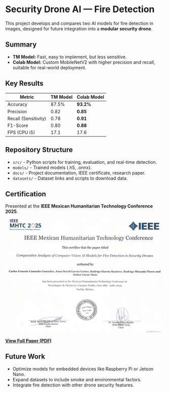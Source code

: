 # Security Drone AI — Fire Detection

This project develops and compares two AI models for fire detection in images, 
designed for future integration into a **modular security drone**.

## Summary
- **TM Model:** Fast, easy to implement, but less sensitive.
- **Colab Model:** Custom MobileNetV2 with higher precision and recall, suitable for real-world deployment.

## Key Results
| Metric | TM Model | Colab Model |
|---------|----------|-------------|
| Accuracy | 87.5% | **93.2%** |
| Precision | 0.82 | **0.85** |
| Recall (Sensitivity) | 0.78 | **0.91** |
| F1-Score | 0.80 | **0.88** |
| FPS (CPU i5) | 17.1 | 17.6 |

## Repository Structure
- `src/` - Python scripts for training, evaluation, and real-time detection.
- `models/` - Trained models (.h5, .onnx).
- `docs/` - Project documentation, IEEE certificate, research paper.
- `datasets/` - Dataset links and scripts to download data.

## Certification
Presented at the **IEEE Mexican Humanitarian Technology Conference 2025**.

![Certificate](docs/IEEE_MHTC2025_Certificate.png)

[**View Full Paper (PDF)**](docs/2025_MHTC_IA_Humo.pdf)

## Future Work
- Optimize models for embedded devices like Raspberry Pi or Jetson Nano.
- Expand datasets to include smoke and environmental factors.
- Integrate fire detection with other drone security features.
